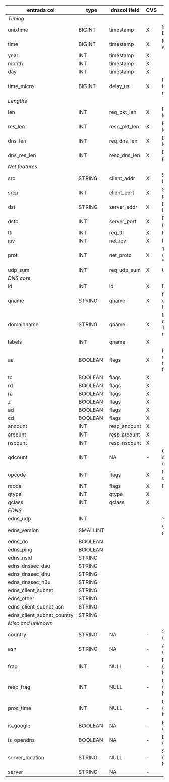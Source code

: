 | entrada col   | type		| dnscol field   |CVS| comment |
| ------------- | ------------- | -------------- |---| ------- |
| *Timing* |||||
| unixtime 	| BIGINT	| timestamp      | X | Seconds since Epoch
| time 		| BIGINT	| timestamp      | X | Miliseconds since Epoch 
| year		| INT		| timestamp      | X |  |
| month		| INT		| timestamp      | X |  |
| day		| INT		| timestamp      | X |  |
| time_micro	| BIGINT	| delay_us       | X | Processing time (reply-request) |
| *Lengths* |||||
| len 		| INT		| req_pkt_len    | X | Request pkt length |
| res_len	| INT		| resp_pkt_len   | X | Response pkt length |
| dns_len 	| INT		| req_dns_len    | X | DNS payload length  |
| dns_res_len	| INT		| resp_dns_len   | X | DNS reply payload length |
| *Net features* |||||
| src 		| STRING	| client_addr    | X | Source (client) IP  |
| srcp 		| INT		| client_port    | X | Source (client) port  |
| dst 		| STRING	| server_addr    | X | Dest. (server) IP  |
| dstp 		| INT		| server_port    | X | Dest. (server) port  |
| ttl 		| INT		| req_ttl        | X | Request TTL
| ipv 		| INT		| net_ipv        | X | IPver: 4 / 6
| prot 		| INT		| net_proto      | X | TCP/UDP/... (val such as "17" =UDP)  |
| udp_sum 	| INT		| req_udp_sum    | X | UDP checksum  |
| *DNS core* |||||
| id 		| INT		| id             | X | DNS ID
| qname 	| STRING	| qname          | X | full qname, dotted with final dot
| domainname 	| STRING	| qname          | X | last two domains (or TLD + 1 label), no final dot
| labels	| INT		| qname          | X |  |
| aa 		| BOOLEAN	| flags          | X | Response (or request if no response) flags |
| tc 		| BOOLEAN	| flags          | X |  |
| rd 		| BOOLEAN	| flags          | X |  |
| ra 		| BOOLEAN	| flags          | X |  |
| z 		| BOOLEAN	| flags          | X |  |
| ad 		| BOOLEAN	| flags          | X |  |
| cd		| BOOLEAN	| flags          | X |  |
| ancount	| INT		| resp_ancount   | X |  |
| arcount	| INT		| resp_arcount   | X |  |
| nscount	| INT		| resp_nscount   | X |  |
| qdcount	| INT		| NA             | - | Only 0 or 1, determined by qname |
| opcode	| INT		| flags          | X | Request opcode  |
| rcode		| INT		| flags          | X | Response code  |
| qtype		| INT		| qtype          | X |  |
| qclass	| INT		| qclass         | X |  |
| *EDNS* |||||
| edns_udp	| INT		|                |   | ???  |
| edns_version	| SMALLINT	|                |   | Version (NULL, 0, ...)  |
| edns_do	| BOOLEAN	|                |   |  |
| edns_ping	| BOOLEAN	|                |   |  |
| edns_nsid	| STRING	|                |   |  |
| edns_dnssec_dau| STRING	|                |   |  |
| edns_dnssec_dhu| STRING	|                |   |  |
| edns_dnssec_n3u| STRING	|                |   |  |
| edns_client_subnet| STRING	|                |   |  |
| edns_other	| STRING	|                |   |  |
| edns_client_subnet_asn|STRING |                |   |  |
| edns_client_subnet_country|STRING|             |   |  |
| *Misc and unknown* |||||
| country	| STRING	| NA             | - | 2 letter code ("CZ", ..)  |
| asn		| STRING	| NA             | - | ASN ("AS1234", ...)  |
| frag 		| INT		| NULL           | - | Fragmentation? (Entrada: all NULL)
| resp_frag	| INT		| NULL           | - | Unknown (Entrada: all NULL) |
| proc_time	| INT		| NULL           | - | Unknown (Entrada: all NULL)  |
| is_google	| BOOLEAN	| NA             | - | By IP list (Maxmind) |
| is_opendns	| BOOLEAN	| NA             | - | By IP list (Maxmind) |
| server_location| STRING 	| NULL           | - | Server location (Entrada: all NULL) |
| server	| STRING	| NA             | - |  |
